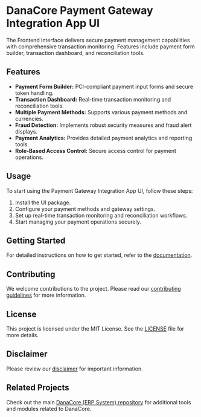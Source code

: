 # DanaCore Payment Gateway Integration App UI

The Frontend interface delivers secure payment management capabilities with comprehensive transaction monitoring. Features include payment form builder, transaction dashboard, and reconciliation tools.

## Features

- **Payment Form Builder:** PCI-compliant payment input forms and secure token handling.
- **Transaction Dashboard:** Real-time transaction monitoring and reconciliation tools.
- **Multiple Payment Methods:** Supports various payment methods and currencies.
- **Fraud Detection:** Implements robust security measures and fraud alert displays.
- **Payment Analytics:** Provides detailed payment analytics and reporting tools.
- **Role-Based Access Control:** Secure access control for payment operations.

## Usage

To start using the Payment Gateway Integration App UI, follow these steps:
1. Install the UI package.
2. Configure your payment methods and gateway settings.
3. Set up real-time transaction monitoring and reconciliation workflows.
4. Start managing your payment operations securely.

## Getting Started

For detailed instructions on how to get started, refer to the [documentation](https://github.com/navedrasul/danacore-payment-gateway-ui).

## Contributing

We welcome contributions to the project. Please read our [contributing guidelines](https://github.com/navedrasul/danacore-payment-gateway-ui/blob/main/CONTRIBUTING.md) for more information.

## License

This project is licensed under the MIT License. See the [LICENSE](https://github.com/navedrasul/danacore-payment-gateway-ui/blob/main/LICENSE) file for more details.

## Disclaimer

Please review our [disclaimer](https://github.com/navedrasul/danacore-payment-gateway-ui/blob/main/DISCLAIMER.md) for important information.

## Related Projects

Check out the main [DanaCore (ERP System) repository](https://github.com/navedrasul/DanaCore) for additional tools and modules related to DanaCore.
